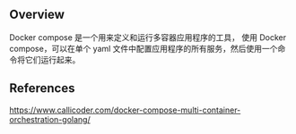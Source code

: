 
## Overview
Docker compose 是一个用来定义和运行多容器应用程序的工具， 使用 Docker compose，可以在单个 yaml 文件中配置应用程序的所有服务，然后使用一个命令将它们运行起来。


## References
https://www.callicoder.com/docker-compose-multi-container-orchestration-golang/